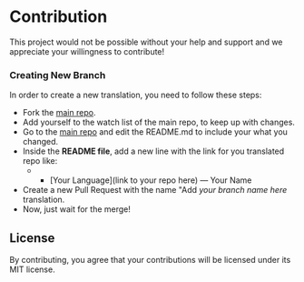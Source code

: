 # Contribution

This project would not be possible without your help and support and we appreciate your willingness to contribute!

### Creating New Branch

In order to create a new translation, you need to follow these steps:

- Fork the [main repo](https://github.com/dulaz41/Lotus-ETHGlobal_Superhack).
- Add yourself to the watch list of the main repo, to keep up with changes.
- Go to the [main repo](https://github.com/dulaz41/Lotus-ETHGlobal_Superhack) and edit the README.md to include your what you changed.
- Inside the **README file**, add a new line with the link for you translated repo like:
  - - [Your Language](link to your repo here) — Your Name
- Create a new Pull Request with the name "Add _your branch name here_ translation.
- Now, just wait for the merge!

## License

By contributing, you agree that your contributions will be licensed under its MIT license.
